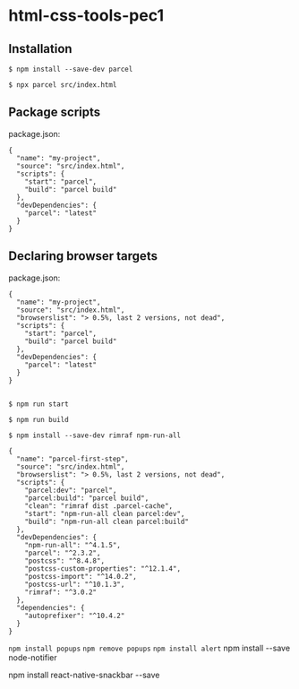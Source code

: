# html-css-tools-pec1

## Installation

`$ npm install --save-dev parcel`

`$ npx parcel src/index.html`

## Package scripts

package.json:

```
{
  "name": "my-project",
  "source": "src/index.html",
  "scripts": {
    "start": "parcel",
    "build": "parcel build"
  },
  "devDependencies": {
    "parcel": "latest"
  }
}
```

## Declaring browser targets

package.json:

```
{
  "name": "my-project",
  "source": "src/index.html",
  "browserslist": "> 0.5%, last 2 versions, not dead",
  "scripts": {
    "start": "parcel",
    "build": "parcel build"
  },
  "devDependencies": {
    "parcel": "latest"
  }
}


```

`$ npm run start`

`$ npm run build`

`$ npm install --save-dev rimraf npm-run-all`

```
{
  "name": "parcel-first-step",
  "source": "src/index.html",
  "browserslist": "> 0.5%, last 2 versions, not dead",
  "scripts": {
    "parcel:dev": "parcel",
    "parcel:build": "parcel build",
    "clean": "rimraf dist .parcel-cache",
    "start": "npm-run-all clean parcel:dev",
    "build": "npm-run-all clean parcel:build"
  },
  "devDependencies": {
    "npm-run-all": "^4.1.5",
    "parcel": "^2.3.2",
    "postcss": "^8.4.8",
    "postcss-custom-properties": "^12.1.4",
    "postcss-import": "^14.0.2",
    "postcss-url": "^10.1.3",
    "rimraf": "^3.0.2"
  },
  "dependencies": {
    "autoprefixer": "^10.4.2"
  }
}
```

`npm install popups`
`npm remove popups`
`npm install alert`
npm install --save node-notifier

npm install react-native-snackbar --save
